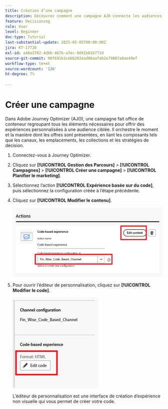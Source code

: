```yaml
---
title: Création d’une campagne
description: Découvrez comment une campagne AJO connecte les audiences, les politiques de décision et les canaux pour diffuser des offres personnalisées au bon moment sur les points de contact des clients.
feature: Decisioning
role: User
level: Beginner
doc-type: Tutorial
last-substantial-update: 2025-05-05T00:00:00Z
jira: KT-17728
exl-id: a48a3702-4d66-467b-a7ec-9d91b81b771d
source-git-commit: 90f691b1cebb202ead66aafeb2e79087a8ae49ef
workflow-type: tm+mt
source-wordcount: '126'
ht-degree: 7%

---
```


# Créer une campagne

Dans Adobe Journey Optimizer (AJO), une campagne fait office de conteneur regroupant tous les éléments nécessaires pour offrir des expériences personnalisées à une audience ciblée. Il orchestre le moment et la manière dont les offres sont présentées, en liant les composants tels que les canaux, les emplacements, les collections et les stratégies de décision.

1. Connectez-vous à Journey Optimizer.
1. Cliquez sur **[!UICONTROL Gestion des Parcours]** > **[!UICONTROL Campagnes]** > **[!UICONTROL Créer une campagne]** > **[!UICONTROL Planifier le marketing]**.
1. Sélectionnez l’action **[!UICONTROL Expérience basée sur du code]**, puis sélectionnez la configuration créée à l’étape précédente.
1. Cliquez sur **[!UICONTROL Modifier le contenu]**.

   ![create-campaign](assets/create-campaign.png)

1. Pour ouvrir l’éditeur de personnalisation, cliquez sur **[!UICONTROL Modifier le code]**.

   ![edit-cbe_html](assets/edit_code_based_exp_html.png)

   L’éditeur de personnalisation est une interface de création d’expérience non visuelle qui vous permet de créer votre code.
